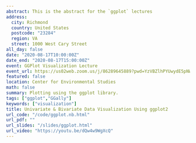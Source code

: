 ```yaml
---
abstract: This is the abstract for the `ggplot` lectures
address:
  city: Richmond
  country: United States
  postcode: "23284"
  region: VA
  street: 1000 West Cary Street
all_day: false
date: "2020-08-17T10:00:00Z"
date_end: "2020-08-17T15:00:00Z"
event: GGPlot Visualization Lecture
event_url: https://us02web.zoom.us/j/86289645889?pwd=YzVBZlhPYUwydE5pNWVhTFExSlA2Zz09
featured: false
location: Center for Environmental Studies
math: false
summary: Plotting using the ggplot library.
tags: ["ggplot","GGally"]
keywords: ["visualization"]
title: Univariate & Bivariate Data Visualization Using ggplot2
url_code: "/code/ggplot.nb.html"
url_pdf: ""
url_slides: "/slides/ggplot.html"
url_video: "https://youtu.be/dQw4w9WgXcQ"
---
```



